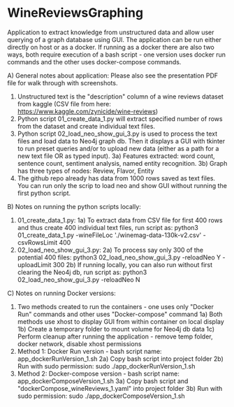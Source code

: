# WineReviewsGraphing
Application to extract knowledge from unstructured data and allow user querying of a graph database using GUI.
The application can be run either directly on host or as a docker. If running as a docker there are also two ways, both require
execution of a bash script - one version uses docker run commands and the other uses docker-compose commands.

A) General notes about application: Please also see the presentation PDF file for walk through with screenshots.
1) Unstructured text is the "description" column of a wine reviews dataset from kaggle (CSV file from here: https://www.kaggle.com/zynicide/wine-reviews)
2) Python script 01_create_data_1.py will extract specified number of rows from the dataset and create individual text files.
3) Python script 02_load_neo_show_gui_3.py is used to process the text files and load data to Neo4j graph db. Then it displays
a GUI with tkinter to run preset queries and/or to upload new data (either as a path for a new text file OR as typed input).
3a) Features extracted: word count, sentence count, sentiment analysis, named entity recognition.
3b) Graph has three types of nodes: Review, Flavor, Entity
4) The github repo already has data from 1000 rows saved as text files. You can run only the scrip to load neo and show GUI without
running the first python script.

B) Notes on running the python scripts locally:
1) 01_create_data_1.py:
1a) To extract data from CSV file for first 400 rows and thus create 400 individual text files, run script as:
python3 01_create_data_1.py -wineFileLoc './winemag-data-130k-v2.csv' -csvRowsLimit 400
2) 02_load_neo_show_gui_3.py:
2a) To process say only 300 of the potential 400 files:
python3 02_load_neo_show_gui_3.py -reloadNeo Y  -uploadLimit 300
2b) If running locally, you can also run without first clearing the Neo4j db, run script as:
python3 02_load_neo_show_gui_3.py -reloadNeo N

C) Notes on running Docker versions:
1) Two methods created to run the containers - one uses only "Docker Run" commands and other uses "Docker-compose" command
1a) Both methods use xhost to display GUI from within container on local display
1b) Create a temporary folder to mount volume for Neo4j db data
1c) Perform cleanup after running the application - remove temp folder, docker network, disable xhost permissions
2) Method 1: Docker Run version - bash script name: app_dockerRunVersion_1.sh
2a) Copy bash script into project folder
2b) Run with sudo permission: sudo ./app_dockerRunVersion_1.sh
3) Method 2: Docker-compose version - bash script name: app_dockerComposeVersion_1.sh
3a) Copy bash script and "dockerCompose_wineReviews_1.yaml" into project folder
3b) Run with sudo permission: sudo ./app_dockerComposeVersion_1.sh
